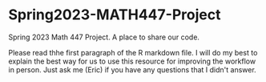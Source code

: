 # Spring2023-MATH447-Project
Spring 2023 Math 447 Project. A place to share our code.

Please read thhe first paragraph of the R markdown file. I will do my best to explain the best way for us to use this resource for improving the workflow in person. Just ask me (Eric) if you have any questions that I didn't answer.  

